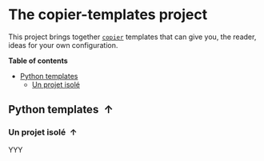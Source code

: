 <!----------------------------------------------------------------
  -- File created by the ''multimd'' project, version 1.0.0.    --
  --                                                            --
  -- ''multimd'', soon to be available on PyPI, is developed at --
  -- https://github.com/bc-tools/for-dev/tree/main/multimd      --
  ---------------------------------------------------------------->


The copier-templates project
============================

This project brings together [`copier`](https://github.com/copier-org/copier) templates that can give you, the reader, ideas for your own configuration.

**Table of contents**

<a id="MULTIMD-GO-BACK-TO-TOC"></a>
- [Python templates](#MULTIMD-TOC-ANCHOR-0)
    - [Un projet isolé](#MULTIMD-TOC-ANCHOR-1)

<a id="MULTIMD-TOC-ANCHOR-0"></a>
Python templates <a href="#MULTIMD-GO-BACK-TO-TOC" style="text-decoration: none;"><span style="margin-left: 0.25em; font-weight: bold; position: relative; top: -.5pt;">&#x2191;</span></a>
----------------

<a id="MULTIMD-TOC-ANCHOR-1"></a>
### Un projet isolé <a href="#MULTIMD-GO-BACK-TO-TOC" style="text-decoration: none;"><span style="margin-left: 0.25em; font-weight: bold; position: relative; top: -.5pt;">&#x2191;</span></a>

YYY
